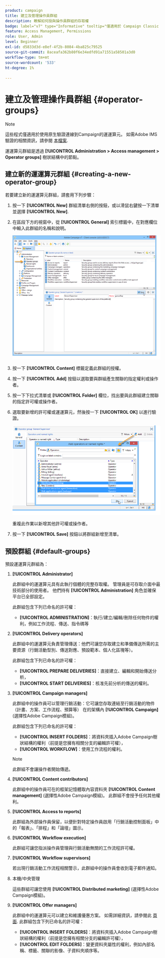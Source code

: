 ```yaml
---
product: campaign
title: 建立及管理操作員群組
description: 瞭解如何授與操作員群組的存取權
badge: label="v7" type="Informative" tooltip="僅適用於 Campaign Classic v7"
feature: Access Management, Permissions
role: User, Admin
level: Beginner
exl-id: d5833d3d-e8ef-4f2b-8084-4ba825c79525
source-git-commit: 8aceafa362b80f6e34edfd91a71551a58501a3d0
workflow-type: tm+mt
source-wordcount: '533'
ht-degree: 1%

---
```


# 建立及管理操作員群組 {#operator-groups}

>[!NOTE]
>
>這些程式僅適用於使用原生驗證連線到Campaign的運運算元。 如需Adobe IMS驗證的相關資訊，請參閱 [本檔案](https://helpx.adobe.com/tw/enterprise/using/user-groups.html).

運運算元群組是透過 **[!UICONTROL Administration > Access management > Operator groups]** 樹狀結構中的節點。

## 建立新的運運算元群組 {#creating-a-new-operator-group}

若要建立新的運運算元群組，請套用下列步驟：

1. 按一下 **[!UICONTROL New]** 群組清單右側的按鈕，或以滑鼠右鍵按一下清單並選擇 **[!UICONTROL New]**.
1. 在區段下方的視窗中，從 **[!UICONTROL General]** 索引標籤中，在對應欄位中輸入此群組的名稱和說明。

   ![](assets/s_ncs_user_create_operator_gp.png)

1. 按一下 **[!UICONTROL Content]** 標籤定義此群組的授權。
1. 按一下 **[!UICONTROL Add]** 按鈕以選取要與群組產生關聯的指定權利或操作者。
1. 按一下下拉式清單或 **[!UICONTROL Folder]** 欄位，找出要與此群組建立關聯的指定許可權或操作者。
1. 選取要新增的許可權或運運算元，然後按一下 **[!UICONTROL OK]** 以進行驗證。

   ![](assets/s_ncs_user_create_operator_gp03.png)

   重複此作業以新增其他許可權或操作者。

1. 按一下 **[!UICONTROL Save]** 按鈕以將群組新增至清單。

## 預設群組 {#default-groups}

預設運運算元群組為：

1. **[!UICONTROL Administrator]**

   此群組中的運運算元具有此執行個體的完整存取權。 管理員是可存取介面中最技術部分的使用者。 他們持有 **[!UICONTROL Administration]** 角色並確保平台已全部設定。

   此群組包含下列已命名的許可權：

   * **[!UICONTROL ADMINISTRATION]**：執行/建立/編輯/刪除任何物件的權利，例如工作流程、傳送、指令碼等

1. **[!UICONTROL Delivery operators]**

   此群組中的運運算元負責管理傳送：他們可讓您存取建立和準備傳送所需的主要資源（行銷活動型別、傳送對應、預設範本、個人化區塊等）。

   此群組包含下列已命名的許可權：

   * **[!UICONTROL PREPARE DELIVERIES]**：直接建立、編輯和開始傳送分析，
   * **[!UICONTROL START DELIVERIES]**：核准先前分析的傳送的權利。

1. **[!UICONTROL Campaign managers]**

   此群組中的操作員可以管理行銷活動：它可讓您存取連結至行銷活動的物件（計畫、方案、工作流程、預算等） 在的架構內 **[!UICONTROL Campaign]** (選擇性Adobe Campaign模組)。

   此群組包含下列已命名的許可權：

   * **[!UICONTROL INSERT FOLDERS]**：將資料夾插入Adobe Campaign樹狀結構的權利（前提是您擁有相關分支的編輯許可權），
   * **[!UICONTROL WORKFLOW]**：使用工作流程的權利。

   >[!NOTE]
   >
   >此群組不會讓操作者開始傳遞。

1. **[!UICONTROL Content contributors]**

   此群組中的操作員可在的框架記憶體取內容資料夾 **[!UICONTROL Content management]** (選擇性Adobe Campaign模組)。 此群組不會授予任何其他權利。

1. **[!UICONTROL Access to reports]**

   此群組為外部操作員保留，以便針對特定操作員啟用「行銷活動控制面板」中的「報表」、「排程」和「論壇」圖示。

1. **[!UICONTROL Workflow execution]**

   此群組可讓您指派操作員管理與行銷活動無關的工作流程許可權。

1. **[!UICONTROL Workflow supervisors]**

   若出現行銷活動工作流程相關警示，此群組中的操作員會收到電子郵件通知。

1. 本機/中央管理

   這些群組可讓您使用 **[!UICONTROL Distributed marketing]** (選擇性Adobe Campaign模組)。

1. **[!UICONTROL Offer managers]**

   此群組中的運運算元可以建立和維護優惠方案。 如需詳細資訊，請參閱此 [頁面](../../interaction/using/operator-profiles.md).
此群組包含下列已命名的許可權：

   * **[!UICONTROL INSERT FOLDERS]**：將資料夾插入Adobe Campaign樹狀結構的權利（前提是您擁有相關分支的編輯許可權），
   * **[!UICONTROL EDIT FOLDERS]**：變更資料夾屬性的權利，例如內部名稱、標籤、關聯的影像、子資料夾順序等。
